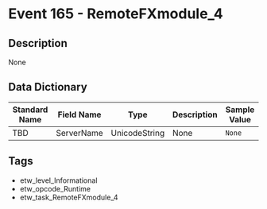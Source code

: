 # Event 165 - RemoteFXmodule_4

## Description
None

## Data Dictionary
|Standard Name|Field Name|Type|Description|Sample Value|
|---|---|---|---|---|
|TBD|ServerName|UnicodeString|None|`None`|

## Tags
* etw_level_Informational
* etw_opcode_Runtime
* etw_task_RemoteFXmodule_4